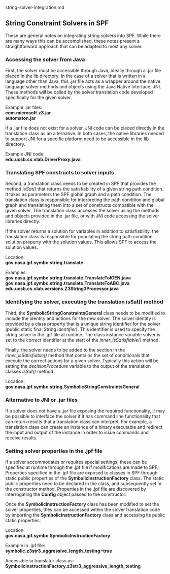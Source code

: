 string-solver-integration.md

## String Constraint Solvers in SPF ##

These are general notes on integrating string solvers into SPF. While there are many ways this can be accomplished, these notes present a straightforward approach that can be adapted to most any solver.

### Accessing the solver from Java ###

First, the solver must be accessible through Java, ideally through a .jar file placed in the lib directory. In the case of a solver that is written in a language other than Java, this .jar file acts as a wrapper around the native language solver methods and objects using the Java Native Interface, JNI. These methods will be called by the solver translation code developed specifically for the given solver.

Example .jar files:  
__com.microsoft.z3.jar__  
__automaton.jar__  

If a .jar file does not exist for a solver, JNI code can be placed directly in the translation class as an alternative. In both cases, the native libraries needed to support JNI for a specific platform need to be accessible in the lib directory.

Example JNI code:  
__edu.ucsb.cs.vlab.DriverProxy.java__  

### Translating SPF constructs to solver inputs ###

Second, a translation class needs to be created in SPF that provides the method _isSat()_ that returns the satisfiability of a given string path condition. It takes as parameters the SPF global graph and a path condition. The translation class is responsible for interpreting the path condition and global graph and translating them into a set of constructs compatible with the given solver. The translation class accesses the solver using the methods and objects provided in the .jar file, or with JNI code accessing the solver libraries directly.

If the solver returns a solution for variables in addition to satisfiability, the translation class is responsible for populating the string path condition solution property with the solution values. This allows SPF to access the solution values.

Location:  
__gov.nasa.jpf.symbc.string.translate__  

Examples:  
__gov.nasa.jpf.symbc.string.translate.TranslateToIGEN.java__  
__gov.nasa.jpf.symbc.string.translate.TranslateToABC.java__  
__edu.ucsb.cs.vlab.versions.Z3String3Processor.java__

### Identifying the solver, executing the translation isSat() method

Third, the __SymbolicStringConstraintsGeneral__ class needs to be modified to include the identity and actions for the new solver. The solver identity is provided by a class property that is a unique string identifier for the solver (public static final String _identifier_). This identifier is used to specify the string solver in the .jpf file at runtime. The class instance variable solver is set to the correct identifier at the start of the _inner_isSatisfiable()_ method.

Finally, the solver needs to be added to the section in the _inner_isSatisfiable()_ method that contains the set of conditionals that execute the correct actions for a given solver. Typically this action will be setting the _decisionProcedure_ variable to the output of the translation classes _isSat()_ method.

Location:  
__gov.nasa.jpf.symbc.string.SymbolicStringConstraintsGeneral__  

### Alternative to JNI or .jar files ###

If a solver does not have a .jar file exposing the required functionality, it may be possible to interface the solver if it has command line functionality that can return results that a translation class can interpret. For example, a translation class can create an  instance of a binary executable and redirect the input and output of the instance in order to issue commands and receive results.

### Setting solver properties in the .jpf file ###

If a solver accommodates or requires special settings, these can be specified at runtime through the .jpf file if modifications are made to SPF. Properties specified in the .jpf file are exposed to classes in SPF through static public properties of the __SymbolicInstructionFactory__ class. The static public properties need to be declared in the class, and subsequently set in the constructor method. Properties in the .jpf file are discovered by interrogating the __Config__ object passed to the constructor.

Once the __SymbolicInstructionFactory__ class has been modified to set the solver properties, they can be accessed within the solver translation code by importing the __SymbolicInstructionFactory__ class and accessing its public static properties.

Location:  
__gov.nasa.jpf.symbc.SymbolicInstructionFactory__

Example in .jpf file:  
__symbolic.z3str3_aggressive_length_testing=true__  

Accessible in translator class as:   
__SymbolicInstructionFactory.z3str3_aggressive_length_testing__
